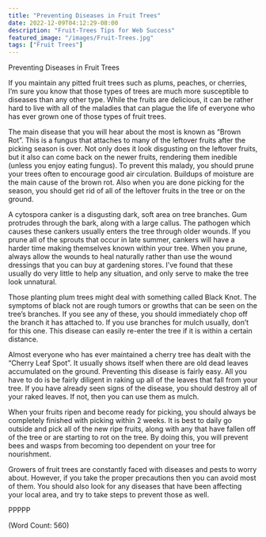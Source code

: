 ```yaml
---
title: "Preventing Diseases in Fruit Trees"
date: 2022-12-09T04:12:29-08:00
description: "Fruit-Trees Tips for Web Success"
featured_image: "/images/Fruit-Trees.jpg"
tags: ["Fruit Trees"]
---
```


Preventing Diseases in Fruit Trees

If you maintain any pitted fruit trees such as plums, peaches, or cherries, I’m sure you know that those types of trees are much more susceptible to diseases than any other type. While the fruits are delicious, it can be rather hard to live with all of the maladies that can plague the life of everyone who has ever grown one of those types of fruit trees.

The main disease that you will hear about the most is known as “Brown Rot”. This is a fungus that attaches to many of the leftover fruits after the picking season is over. Not only does it look disgusting on the leftover fruits, but it also can come back on the newer fruits, rendering them inedible (unless you enjoy eating fungus). To prevent this malady, you should prune your trees often to encourage good air circulation. Buildups of moisture are the main cause of the brown rot. Also when you are done picking for the season, you should get rid of all of the leftover fruits in the tree or on the ground.

A cytospora canker is a disgusting dark, soft area on tree branches. Gum protrudes through the bark, along with a large callus. The pathogen which causes these cankers usually enters the tree through older wounds. If you prune all of the sprouts that occur in late summer, cankers will have a harder time making themselves known within your tree. When you prune, always allow the wounds to heal naturally rather than use the wound dressings that you can buy at gardening stores. I’ve found that these usually do very little to help any situation, and only serve to make the tree look unnatural.

Those planting plum trees might deal with something called Black Knot. The symptoms of black not are rough tumors or growths that can be seen on the tree’s branches. If you see any of these, you should immediately chop off the branch it has attached to. If you use branches for mulch usually, don’t for this one. This disease can easily re-enter the tree if it is within a certain distance.

Almost everyone who has ever maintained a cherry tree has dealt with the “Cherry Leaf Spot”. It usually shows itself when there are old dead leaves accumulated on the ground. Preventing this disease is fairly easy. All you have to do is be fairly diligent in raking up all of the leaves that fall from your tree. If you have already seen signs of the disease, you should destroy all of your raked leaves. If not, then you can use them as mulch.

When your fruits ripen and become ready for picking, you should always be completely finished with picking within 2 weeks. It is best to daily go outside and pick all of the new ripe fruits, along with any that have fallen off of the tree or are starting to rot on the tree. By doing this, you will prevent bees and wasps from becoming too dependent on your tree for nourishment.

Growers of fruit trees are constantly faced with diseases and pests to worry about. However, if you take the proper precautions then you can avoid most of them. You should also look for any diseases that have been affecting your local area, and try to take steps to prevent those as well.

PPPPP

(Word Count: 560)
